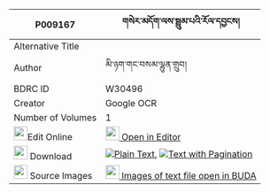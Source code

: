 |P009167|གསེར་མདོག་ལས་སྦྲུམ་པའི་རོལ་དབྱངས། 
| --- | --- 
|Alternative Title |
|Author| མི་ཉག་གང་བསམ་ལྷུན་གྲུབ།
|BDRC ID | W30496
|Creator | Google OCR
|Number of Volumes| 1
|<img width="25" src="https://img.icons8.com/color/25/000000/edit-property.png">Edit Online| [<img width="25" src="https://avatars.githubusercontent.com/u/45091458?s=200&v=4"> Open in Editor](http://editor.openpecha.org/P009167)
|<img width="25" src="https://img.icons8.com/fluent/48/000000/download-2.png"/>  Download | [![](https://img.icons8.com/color/20/000000/txt.png)Plain Text](https://github.com/Openpecha/P009167/releases/download/v1/serdok_la_sa_drumpa_i_rol_yang_plain_P009167.zip), [![](https://img.icons8.com/color/20/000000/txt.png)Text with Pagination](https://github.com/Openpecha/P009167/releases/download/v1/serdok_la_sa_drumpa_i_rol_yang_pages_P009167.zip)
|<img width="25" src="https://img.icons8.com/plasticine/100/000000/pictures-folder.png"/>  Source Images | [<img width="25" src="https://library.bdrc.io/icons/BUDA-small.svg"> Images of text file open in BUDA](https://library.bdrc.io/show/bdr:W30496)
